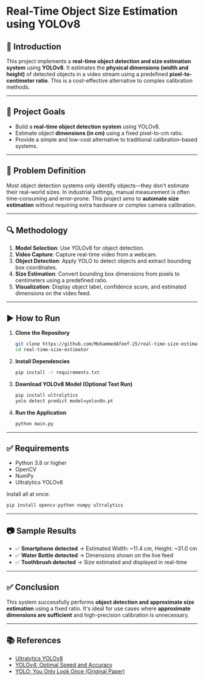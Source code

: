 # Real-Time Object Size Estimation using YOLOv8

## 📌 Introduction

This project implements a **real-time object detection and size estimation system** using **YOLOv8**. It estimates the **physical dimensions (width and height)** of detected objects in a video stream using a predefined **pixel-to-centimeter ratio**. This is a cost-effective alternative to complex calibration methods.

---

## 🎯 Project Goals

* Build a **real-time object detection system** using YOLOv8.
* Estimate object **dimensions (in cm)** using a fixed pixel-to-cm ratio.
* Provide a simple and low-cost alternative to traditional calibration-based systems.

---

## 🧩 Problem Definition

Most object detection systems only identify objects—they don't estimate their real-world sizes. In industrial settings, manual measurement is often time-consuming and error-prone. This project aims to **automate size estimation** without requiring extra hardware or complex camera calibration.

---

## 🔍 Methodology

1. **Model Selection**: Use YOLOv8 for object detection.
2. **Video Capture**: Capture real-time video from a webcam.
3. **Object Detection**: Apply YOLO to detect objects and extract bounding box coordinates.
4. **Size Estimation**: Convert bounding box dimensions from pixels to centimeters using a predefined ratio.
5. **Visualization**: Display object label, confidence score, and estimated dimensions on the video feed.

---

## ▶️ How to Run

1. **Clone the Repository**

   ```bash
   git clone https://github.com/MohammedAfeef-25/real-time-size-estimator
   cd real-time-size-estimator
   ```

2. **Install Dependencies**

   ```bash
   pip install -r requirements.txt
   ```

3. **Download YOLOv8 Model (Optional Test Run)**

   ```bash
   pip install ultralytics
   yolo detect predict model=yolov8n.pt
   ```

4. **Run the Application**

   ```bash
   python main.py
   ```

---

## ✅ Requirements

* Python 3.8 or higher
* OpenCV
* NumPy
* Ultralytics YOLOv8

Install all at once:

```bash
pip install opencv-python numpy ultralytics
```

---

## 📷 Sample Results

* ✅ **Smartphone detected** → Estimated Width: \~11.4 cm, Height: \~31.0 cm
* ✅ **Water Bottle detected** → Dimensions shown on the live feed
* ✅ **Toothbrush detected** → Size estimated and displayed in real-time

---

## ✅ Conclusion

This system successfully performs **object detection and approximate size estimation** using a fixed ratio. It's ideal for use cases where **approximate dimensions are sufficient** and high-precision calibration is unnecessary.

---

## 📚 References

* [Ultralytics YOLOv8](https://github.com/ultralytics/ultralytics)
* [YOLOv4: Optimal Speed and Accuracy](https://arxiv.org/abs/2004.10934)
* [YOLO: You Only Look Once (Original Paper)](https://arxiv.org/abs/1506.02640)
